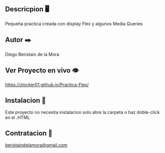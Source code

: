 ## Descricpion 🖥️

Pequeña practica creada con display Flex y algunos Media Queries

## Autor ✒️

Diego Beristain de la Mora

## Ver Proyecto en vivo 👁️

https://zlocker01.github.io/Practica-Flex/

## Instalacion 🔌

Este proyecto no necesita instalacion solo abre la carpeta o haz doble-click en el .HTML

## Contratacion 📧

beristaindelamora@gmail.com
